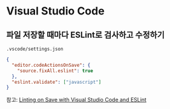 # Visual Studio Code

## 파일 저장할 때마다 ESLint로 검사하고 수정하기

`.vscode/settings.json`

```json
{
  "editor.codeActionsOnSave": {
    "source.fixAll.eslint": true
  },
  "eslint.validate": ["javascript"]
}
```

참고: [Linting on Save with Visual Studio Code and ESLint](https://www.digitalocean.com/community/tutorials/workflow-auto-eslinting)
